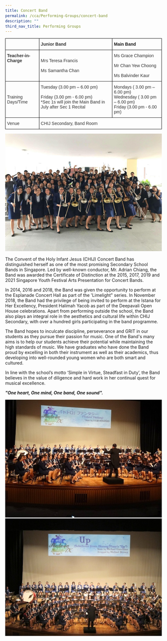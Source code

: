 ```yaml
---
title: Concert Band
permalink: /cca/Performing-Groups/concert-band
description: ""
third_nav_title: Performing Groups
---
```

<style type="text/css">
.tg  {border-collapse:collapse;border-spacing:0;}
.tg td{border-color:black;border-style:solid;border-width:1px;font-family:Arial, sans-serif;font-size:14px;
  overflow:hidden;padding:10px 5px;word-break:normal;}
.tg th{border-color:black;border-style:solid;border-width:1px;font-family:Arial, sans-serif;font-size:14px;
  font-weight:normal;overflow:hidden;padding:10px 5px;word-break:normal;}
.tg .tg-ujx6{color:#333;text-align:left;vertical-align:top}
.tg .tg-pvk6{color:#333;text-align:left;vertical-align:middle}
.tg .tg-h0uh{color:#333;font-weight:bold;text-align:left;vertical-align:middle}
.tg .tg-0lax{text-align:left;vertical-align:top}
.tg .tg-osjb{color:#333;font-weight:bold;text-align:left;vertical-align:top}
</style>
<table class="tg">
<thead>
  <tr>
    <th class="tg-h0uh"></th>
    <th class="tg-h0uh">Junior Band</th>
    <th class="tg-0lax"><span style="font-weight:bold">Main Band</span></th>
  </tr>
</thead>
<tbody>
  <tr>
    <td class="tg-osjb">Teacher-in-Charge<br></td>
    <td class="tg-pvk6"><span style="color:inherit;background-color:transparent">Mrs Teresa Francis</span><br><br><span style="color:inherit;background-color:transparent">Ms Samantha Chan</span></td>
    <td class="tg-ujx6">Ms Grace Champion <br><br>Mr Chan Yew Choong<br><br>Ms Balvinder Kaur</td>
  </tr>
  <tr>
    <td class="tg-pvk6"><span style="color:inherit;background-color:transparent">Training Days/Time</span><br></td>
    <td class="tg-ujx6"><span style="background-color:initial">Tuesday (3.00 pm – 6.00 pm)</span><br><br>Friday (3.00 pm - 6.00 pm)<br>*Sec 1s will join the Main Band in July after Sec 1 Recital</td>
    <td class="tg-ujx6">Mondays ( 3.00 pm – 6.00 pm)<br>Wednesday ( 3.00 pm – 6.00 pm) <br>Friday (3.00 pm - 6.00 pm)</td>
  </tr>
  <tr>
    <td class="tg-pvk6"><span style="color:inherit;background-color:transparent">Venue</span></td>
    <td class="tg-pvk6" colspan="2"><span style="color:inherit;background-color:transparent">CHIJ Secondary, Band Room </span></td>
  </tr>
</tbody>
</table>

![](/images/Concert%20Band%201.jpg)

The Convent of the Holy Infant Jesus (CHIJ) Concert Band has distinguished herself as one of the most promising Secondary School Bands in Singapore. Led by well-known conductor, Mr. Adrian Chiang, the Band was awarded the Certificate of Distinction at the 2015, 2017, 2019 and 2021 Singapore Youth Festival Arts Presentation for Concert Bands. 

  

In 2014, 2016 and 2018, the Band was given the opportunity to perform at the Esplanade Concert Hall as part of the 'Limelight" series. In November 2018, the Band had the privilege of being invited to perform at the Istana for Her Excellency, President Halimah Yacob as part of the Deepavali Open House celebrations. Apart from performing outside the school, the Band also plays an integral role in the aesthetics and cultural life within CHIJ Secondary, with over a hundred girls participating in the band programme. 

  

The Band hopes to inculcate discipline, perseverance and GRIT in our students as they pursue their passion for music. One of the Band's many aims is to help our students achieve their potential while maintaining the high standards of music. We have graduates who have done the Band proud by excelling in both their instrument as well as their academics, thus developing into well-rounded young women who are both smart and cultured. 

  

In line with the school’s motto ‘Simple in Virtue, Steadfast in Duty’, the Band believes in the value of diligence and hard work in her continual quest for musical excellence.

<strong><i>"One heart, One mind, One band, One sound".<i></strong>
	
![](/images/Concert%20Band%20(Students-2).jpg)
![](/images/Concert%20Band%20(Students-3).jpg)